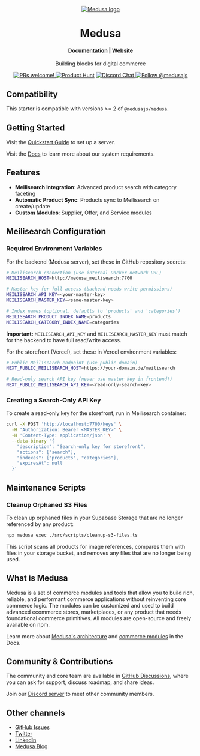 <p align="center">
  <a href="https://www.medusajs.com">
  <picture>
    <source media="(prefers-color-scheme: dark)" srcset="https://user-images.githubusercontent.com/59018053/229103275-b5e482bb-4601-46e6-8142-244f531cebdb.svg">
    <source media="(prefers-color-scheme: light)" srcset="https://user-images.githubusercontent.com/59018053/229103726-e5b529a3-9b3f-4970-8a1f-c6af37f087bf.svg">
    <img alt="Medusa logo" src="https://user-images.githubusercontent.com/59018053/229103726-e5b529a3-9b3f-4970-8a1f-c6af37f087bf.svg">
    </picture>
  </a>
</p>
<h1 align="center">
  Medusa
</h1>

<h4 align="center">
  <a href="https://docs.medusajs.com">Documentation</a> |
  <a href="https://www.medusajs.com">Website</a>
</h4>

<p align="center">
  Building blocks for digital commerce
</p>
<p align="center">
  <a href="https://github.com/medusajs/medusa/blob/master/CONTRIBUTING.md">
    <img src="https://img.shields.io/badge/PRs-welcome-brightgreen.svg?style=flat" alt="PRs welcome!" />
  </a>
    <a href="https://www.producthunt.com/posts/medusa"><img src="https://img.shields.io/badge/Product%20Hunt-%231%20Product%20of%20the%20Day-%23DA552E" alt="Product Hunt"></a>
  <a href="https://discord.gg/xpCwq3Kfn8">
    <img src="https://img.shields.io/badge/chat-on%20discord-7289DA.svg" alt="Discord Chat" />
  </a>
  <a href="https://twitter.com/intent/follow?screen_name=medusajs">
    <img src="https://img.shields.io/twitter/follow/medusajs.svg?label=Follow%20@medusajs" alt="Follow @medusajs" />
  </a>
</p>

## Compatibility

This starter is compatible with versions >= 2 of `@medusajs/medusa`.

## Getting Started

Visit the [Quickstart Guide](https://docs.medusajs.com/learn/installation) to set up a server.

Visit the [Docs](https://docs.medusajs.com/learn/installation#get-started) to learn more about our system requirements.

## Features

- **Meilisearch Integration**: Advanced product search with category faceting
- **Automatic Product Sync**: Products sync to Meilisearch on create/update
- **Custom Modules**: Supplier, Offer, and Service modules

## Meilisearch Configuration

### Required Environment Variables

For the backend (Medusa server), set these in GitHub repository secrets:

```bash
# Meilisearch connection (use internal Docker network URL)
MEILISEARCH_HOST=http://medusa_meilisearch:7700

# Master key for full access (backend needs write permissions)
MEILISEARCH_API_KEY=<your-master-key>
MEILISEARCH_MASTER_KEY=<same-master-key>

# Index names (optional, defaults to 'products' and 'categories')
MEILISEARCH_PRODUCT_INDEX_NAME=products
MEILISEARCH_CATEGORY_INDEX_NAME=categories
```

**Important:** `MEILISEARCH_API_KEY` and `MEILISEARCH_MASTER_KEY` must match for the backend to have full read/write access.

For the storefront (Vercel), set these in Vercel environment variables:

```bash
# Public Meilisearch endpoint (use public domain)
NEXT_PUBLIC_MEILISEARCH_HOST=https://your-domain.de/meilisearch

# Read-only search API key (never use master key in frontend!)
NEXT_PUBLIC_MEILISEARCH_API_KEY=<read-only-search-key>
```

### Creating a Search-Only API Key

To create a read-only key for the storefront, run in Meilisearch container:

```bash
curl -X POST 'http://localhost:7700/keys' \
  -H 'Authorization: Bearer <MASTER_KEY>' \
  -H 'Content-Type: application/json' \
  --data-binary '{
    "description": "Search-only key for storefront",
    "actions": ["search"],
    "indexes": ["products", "categories"],
    "expiresAt": null
  }'
```

## Maintenance Scripts

### Cleanup Orphaned S3 Files

To clean up orphaned files in your Supabase Storage that are no longer referenced by any product:

```bash
npx medusa exec ./src/scripts/cleanup-s3-files.ts
```

This script scans all products for image references, compares them with files in your storage bucket, and removes any files that are no longer being used.

## What is Medusa

Medusa is a set of commerce modules and tools that allow you to build rich, reliable, and performant commerce applications without reinventing core commerce logic. The modules can be customized and used to build advanced ecommerce stores, marketplaces, or any product that needs foundational commerce primitives. All modules are open-source and freely available on npm.

Learn more about [Medusa's architecture](https://docs.medusajs.com/learn/introduction/architecture) and [commerce modules](https://docs.medusajs.com/learn/fundamentals/modules/commerce-modules) in the Docs.

## Community & Contributions

The community and core team are available in [GitHub Discussions](https://github.com/medusajs/medusa/discussions), where you can ask for support, discuss roadmap, and share ideas.

Join our [Discord server](https://discord.com/invite/medusajs) to meet other community members.

## Other channels

- [GitHub Issues](https://github.com/medusajs/medusa/issues)
- [Twitter](https://twitter.com/medusajs)
- [LinkedIn](https://www.linkedin.com/company/medusajs)
- [Medusa Blog](https://medusajs.com/blog/)

<!-- Deployment trigger: Tue Oct 28 18:00:00 CET 2025 - Add X-Meilisearch-Client to CORS headers -->
